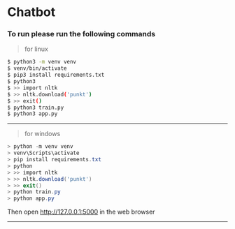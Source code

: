 # Chatbot
### To run please run the following commands
> for linux
```bash
$ python3 -m venv venv
$ venv/bin/activate
$ pip3 install requirements.txt
$ python3
$ >> import nltk
$ >> nltk.download('punkt')
$ >> exit()
$ python3 train.py
$ python3 app.py
```
- - -

> for windows
```powershell
> python -m venv venv
> venv\Scripts\activate
> pip install requirements.txt
> python
> >> import nltk
> >> nltk.download('punkt')
> >> exit()
> python train.py
> python app.py
```
Then open http://127.0.0.1:5000 in the web browser
- - -